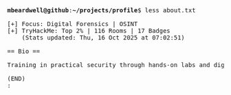 <pre>

<strong>mbeardwell@github</strong>:<strong>~/projects/profile</strong>$ less about.txt

[+] Focus: Digital Forensics | OSINT
[+] TryHackMe: Top 2% | 116 Rooms | 17 Badges
    (Stats updated: Thu, 16 Oct 2025 at 07:02:51)

== Bio ==

Training in practical security through hands-on labs and digital investigations.

(END)
:
</pre>
